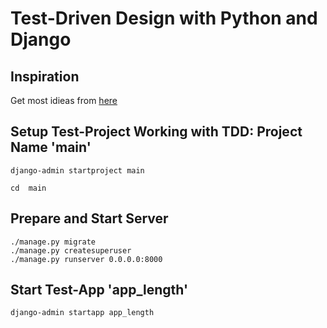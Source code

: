 # Test-Driven Design with Python and Django

## Inspiration

Get most idieas from [here](https://medium.com/the-andela-way/test-driven-development-with-django-ccb179171dcd)

## Setup Test-Project Working with TDD: Project Name  'main'

```
django-admin startproject main
```

```
cd  main
```

## Prepare and Start Server
```
./manage.py migrate
./manage.py createsuperuser
./manage.py runserver 0.0.0.0:8000
```

## Start Test-App 'app_length'

```
django-admin startapp app_length
```
